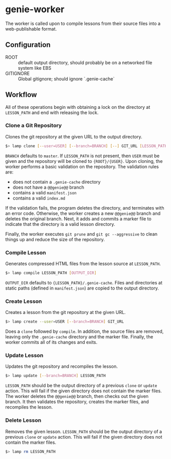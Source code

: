 # genie-worker
The worker is called upon to compile lessons from their source files into a
web-publishable format.

## Configuration
<dl>
  <dt>ROOT</dt>
  <dd>default output directory, should probably be on a networked file system like EBS</dd>
  <dt>GITIGNORE</dt>
  <dd>Global gitignore; should ignore `.genie-cache`</dd>
</dl>

## Workflow
All of these operations begin with obtaining a lock on the directory at `LESSON_PATH` and end with releasing the lock.

### Clone a Git Repository
Clones the git repository at the given URL to the output directory.

```sh
$> lamp clone [--user=USER] [--branch=BRANCH] [--] GIT_URL [LESSON_PATH]
```

`BRANCH` defaults to `master`. If `LESSON_PATH` is not present, then `USER`
must be given and the repository will be cloned to `{ROOT}/{USER}`. Upon
cloning, the worker performs a basic validation on the repository. The
validation rules are:

- does not contain a `.genie-cache` directory
- does not have a `@@genie@@` branch
- contains a valid `manifest.json`
- contains a valid `index.md`

If the validation fails, the program deletes the directory, and terminates with
an error code. Otherwise, the worker creates a new `@@genie@@` branch and
deletes the original branch. Next, it adds and commits a marker file to
indicate that the directory is a valid lesson directory.

Finally, the worker executes `git prune` and `git gc --aggressive` to clean
things up and reduce the size of the repository.

### Compile Lesson
Generates compressed HTML files from the lesson source at `LESSON_PATH`.

```sh
$> lamp compile LESSON_PATH [OUTPUT_DIR]
```

`OUTPUT_DIR` defaults to `{LESSON_PATH}/.genie-cache`. Files and directories at static paths (defined in `manifest.json`)
are copied to the output directory.

### Create Lesson
Creates a lesson from the git repository at the given URL.

```sh
$> lamp create --user=USER [--branch=BRANCH] GIT_URL
```

Does a `clone` followed by `compile`. In addition, the source files are removed, leaving only the `.genie-cache`
directory and the marker file. Finally, the worker commits all of its changes and exits.

### Update Lesson
Updates the git repository and recompiles the lesson.

```sh
$> lamp update [--branch=BRANCH] LESSON_PATH
```

`LESSON_PATH` should be the output directory of a previous `clone` or `update` action. This will fail if the given
directory does not contain the marker files. The worker deletes the `@@genie@@` branch, then checks out the given
branch. It then validates the repository, creates the marker files, and recompiles the lesson.

### Delete Lesson
Removes the given lesson. `LESSON_PATH` should be the output directory of a previous `clone` or `update` action. This
will fail if the given directory does not contain the marker files.

```sh
$> lamp rm LESSON_PATH
```

